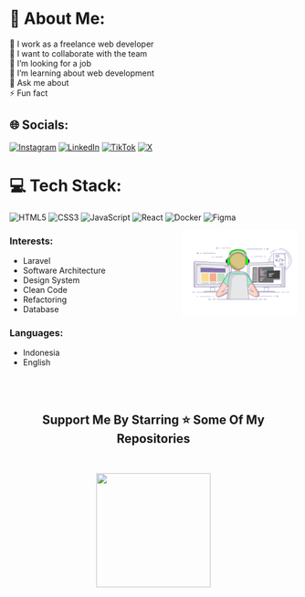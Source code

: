 # 💫 About Me:
🔭 I work as a freelance web developer<br>👯 I want to collaborate with the team<br>🤝 I’m looking for a job<br>🌱 I’m learning about web development<br>💬 Ask me about<br>⚡ Fun fact


## 🌐 Socials:
[![Instagram](https://img.shields.io/badge/Instagram-%23E4405F.svg?logo=Instagram&logoColor=white)](https://instagram.com/prudenca.daffa) [![LinkedIn](https://img.shields.io/badge/LinkedIn-%230077B5.svg?logo=linkedin&logoColor=white)](https://linkedin.com/in/prudencadaffa) [![TikTok](https://img.shields.io/badge/TikTok-%23000000.svg?logo=TikTok&logoColor=white)](https://tiktok.com/@prudenca.daffa) [![X](https://img.shields.io/badge/X-black.svg?logo=X&logoColor=white)](https://x.com/prudencadaffa) 

# 💻 Tech Stack:
![HTML5](https://img.shields.io/badge/html5-%23E34F26.svg?style=for-the-badge&logo=html5&logoColor=white) ![CSS3](https://img.shields.io/badge/css3-%231572B6.svg?style=for-the-badge&logo=css3&logoColor=white) ![JavaScript](https://img.shields.io/badge/javascript-%23323330.svg?style=for-the-badge&logo=javascript&logoColor=%23F7DF1E) ![React](https://img.shields.io/badge/react-%2320232a.svg?style=for-the-badge&logo=react&logoColor=%2361DAFB) ![Docker](https://img.shields.io/badge/docker-%230db7ed.svg?style=for-the-badge&logo=docker&logoColor=white) ![Figma](https://img.shields.io/badge/figma-%23F24E1E.svg?style=for-the-badge&logo=figma&logoColor=white)

<picture>
  <source media="(prefers-color-scheme: dark)" srcset="Images/coding_dark.gif">
  <source media="(prefers-color-scheme: light)" srcset="/Images/coding_light.gif" />
  <img width="40%" align="right" alt="Github Header" src="Images/coding_dark.gif" />
</picture>

<h3 align="left">Interests:</h3>

- Laravel 
- Software Architecture
- Design System
- Clean Code
- Refactoring
- Database

<h3 align="left">Languages:</h3>

- Indonesia
- English

<br><br>
<h2 align='center'>Support Me By Starring ⭐ Some Of My Repositories</h2>
<br>
<p align='center'>
<img src="https://media.giphy.com/media/O51MQ3DduOcGW6ofR3/giphy.gif" width="200" height="200" frameBorder="0" class="giphy-embed" allowFullScreen></img></p>
<br>
